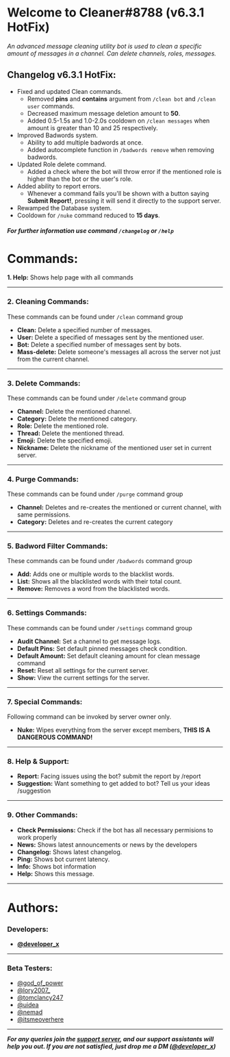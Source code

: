 # **Welcome to Cleaner#8788 (v6.3.1 HotFix)**
*An advanced message cleaning utility bot is used to clean a specific amount of messages in a channel. Can delete channels, roles, messages.*

## **Changelog v6.3.1 HotFix:**
- Fixed and updated Clean commands.
  - Removed **pins** and **contains** argument from `/clean bot` and `/clean user` commands.
  - Decreased maximum message deletion amount to **50**.
  - Added 0.5-1.5s and 1.0-2.0s cooldown on `/clean messages` when amount is greater than 10 and 25 respectively.
- Improved Badwords system.
  - Ability to add multiple badwords at once.
  - Added autocomplete function in `/badwords remove` when removing badwords.
- Updated Role delete command.
  - Added a check where the bot will throw error if the mentioned role is higher than the bot or the user's role.
- Added ability to report errors.
  - Whenever a command fails you'll be shown with a button saying **Submit Report!**, pressing it will send it directly to the support server.
- Rewamped the Database system.
- Cooldown for `/nuke` command reduced to **15 days**.
##### For further information use command `/changelog` or `/help`

# **Commands:**
**1. Help:** Shows help page with all commands

------------

### **2. Cleaning Commands:**
These commands can be found under `/clean` command group
- **Clean:** Delete a specified number of messages.
- **User:** Delete a specified of messages sent by the mentioned user.
- **Bot:** Delete a specified number of messages sent by bots.
- **Mass-delete:** Delete someone's messages all across the server not just from the current channel.

------------

### **3. Delete Commands:**
These commands can be found under `/delete` command group
- **Channel:** Delete the mentioned channel.
- **Category:** Delete the mentioned category.
- **Role:** Delete the mentioned role.
- **Thread:** Delete the mentioned thread.
- **Emoji:** Delete the specified emoji.
- **Nickname:** Delete the nickname of the mentioned user set in current server.

------------

### **4. Purge Commands:**
These commands can be found under `/purge` command group
- **Channel:** Deletes and re-creates the mentioned or current channel, with same permissions.
- **Category:** Deletes and re-creates the current category

------------

### **5. Badword Filter Commands:**
These commands can be found under `/badwords` command group
- **Add:** Adds one or multiple words to the blacklist words.
- **List:** Shows all the blacklisted words with their total count.
- **Remove:** Removes a word from the blacklisted words.

------------

### **6. Settings Commands:**
These commands can be found under `/settings` command group
- **Audit Channel:** Set a channel to get message logs.
- **Default Pins:** Set default pinned messages check condition.
- **Default Amount:** Set default cleaning amount for clean message command
- **Reset:** Reset all settings for the current server.
- **Show:** View the current settings for the server.

------------

### **7. Special Commands:**
Following command can be invoked by server owner only.
- **Nuke:** Wipes everything from the server except members, **THIS IS A DANGEROUS COMMAND!**

------------

### **8. Help & Support:**
- **Report:** Facing issues using the bot? submit the report by /report
- **Suggestion:** Want something to get added to bot? Tell us your ideas /suggestion

------------

### **9. Other Commands:**
- **Check Permissions:** Check if the bot has all necessary permisions to work properly
- **News:** Shows latest announcements or news by the developers
- **Changelog:** Shows latest changelog.
- **Ping:** Shows bot current latency.
- **Info:** Shows bot information
- **Help:** Shows this message.

------------

# **Authors:**
### **Developers:**
- **[@developer_x](discordapp.com/users/730108671228510269)**
------------
### **Beta Testers:**
- [@god_of_power](discordapp.com/users/664135339589500929)
- [@lory2007_](discordapp.com/users/604339998312890379)
- [@tomclancy247](discordapp.com/users/784769278531993640)
- [@uidea](discordapp.com/users/1048240605320446012)
- [@nemad](discordapp.com/users/804922651302821939)
- [@itsmeoverhere](discordapp.com/users/447470299169030169)
------------
***For any queries join the [support server](https://discord.gg/C9TN63q7xn "Cleaner Support Server"), and our support assistants will help you out. If you are not satisfied, just drop me a DM ([@developer_x](discordapp.com/users/730108671228510269))***
